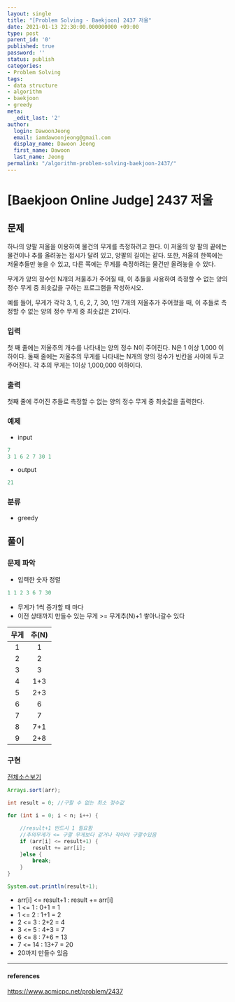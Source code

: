 ```yaml
---
layout: single
title: "[Problem Solving - Baekjoon] 2437 저울"
date: 2021-01-13 22:30:00.000000000 +09:00
type: post
parent_id: '0'
published: true
password: ''
status: publish
categories:
- Problem Solving
tags:
- data structure
- algorithm
- baekjoon
- greedy
meta:
  _edit_last: '2'
author:
  login: DawoonJeong
  email: iamdawoonjeong@gmail.com
  display_name: Dawoon Jeong
  first_name: Dawoon
  last_name: Jeong
permalink: "/algorithm-problem-solving-baekjoon-2437/"
---
```

# [Baekjoon Online Judge] 2437 저울

## 문제
하나의 양팔 저울을 이용하여 물건의 무게를 측정하려고 한다. 이 저울의 양 팔의 끝에는 물건이나 추를 올려놓는 접시가 달려 있고, 양팔의 길이는 같다. 또한, 저울의 한쪽에는 저울추들만 놓을 수 있고, 다른 쪽에는 무게를 측정하려는 물건만 올려놓을 수 있다.

무게가 양의 정수인 N개의 저울추가 주어질 때, 이 추들을 사용하여 측정할 수 없는 양의 정수 무게 중 최솟값을 구하는 프로그램을 작성하시오.

예를 들어, 무게가 각각 3, 1, 6, 2, 7, 30, 1인 7개의 저울추가 주어졌을 때, 이 추들로 측정할 수 없는 양의 정수 무게 중 최솟값은 21이다.

### 입력
첫 째 줄에는 저울추의 개수를 나타내는 양의 정수 N이 주어진다. N은 1 이상 1,000 이하이다. 둘째 줄에는 저울추의 무게를 나타내는 N개의 양의 정수가 빈칸을 사이에 두고 주어진다. 각 추의 무게는 1이상 1,000,000 이하이다.

### 출력
첫째 줄에 주어진 추들로 측정할 수 없는 양의 정수 무게 중 최솟값을 출력한다.

### 예제

- input

```java
7
3 1 6 2 7 30 1
```

- output

```java
21
```

### 분류
- greedy

## 풀이

### 문제 파악

- 입력한 숫자 정렬

```java
1 1 2 3 6 7 30
```

- 무게가 1씩 증가할 때 마다
- 이전 상태까지 만들수 있는 무게 >= 무게추(N)+1 쌓아나갈수 있다  


| 무게 | 추(N) |
|:----:|:----:|
|    1 |    1 |
|    2 |    2 |
|    3 |    3 |
|    4 |  1+3 |
|    5 |  2+3 |
|    6 |    6 |
|    7 |    7 |
|    8 |  7+1 |
|    9 |  2+8 |


### 구현

[전체소스보기](https://github.com/iamdawoonjeong/java-datastructure-algorithm/blob/master/java-algorithm-problem-solving/src/baekjoon/problem2437/Main.java)


```java
Arrays.sort(arr);

int result = 0; //구할 수 없는 최소 정수값

for (int i = 0; i < n; i++) {

    //result+1 반드시 1 필요함
    //추의무게가 <= 구할 무게보다 같거나 작아야 구할수있음  
    if (arr[i] <= result+1) {
        result += arr[i];
    }else {
        break;
    }
}

System.out.println(result+1);
```

- arr[i] <= result+1  : result += arr[i]
- 1 <= 1    : 0+1 = 1
- 1 <= 2    : 1+1 = 2
- 2 <= 3    : 2+2 = 4
- 3 <= 5    : 4+3 = 7
- 6 <= 8    : 7+6 = 13
- 7 <= 14   : 13+7 = 20
- 20까지 만들수 있음


---

#### references
<https://www.acmicpc.net/problem/2437>
